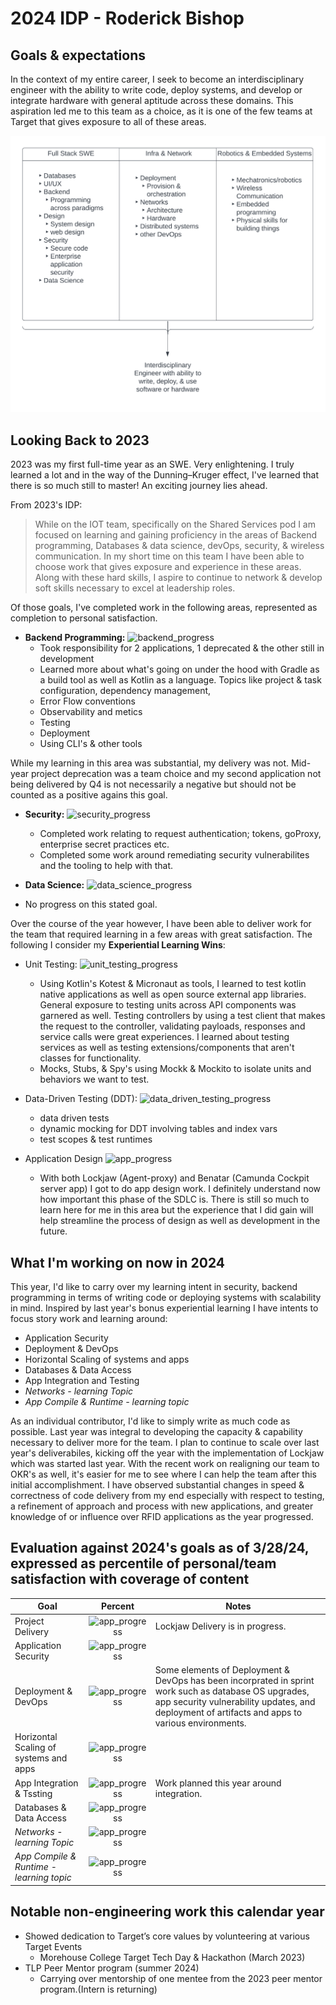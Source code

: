 # 2024 IDP - Roderick Bishop


## Goals & expectations

In the context of my entire career, I seek to become an interdisciplinary engineer with the ability to write code, deploy systems, and develop or integrate hardware with general aptitude across these domains. This aspiration led me to this team as a choice, as it is one of the few teams at Target that gives exposure to all of these areas.

![IDP](https://github.com/roderick-bishop11/roderick-bishop11/blob/main/IndividualDevelopmentPlans/professional/figures/Career_Goals.png)


## Looking Back to 2023

2023 was my first full-time year as an SWE. Very enlightening. I truly learned a lot and in the way of the Dunning–Kruger effect, I've learned that there is so much still to master! An exciting journey lies ahead.

From 2023's IDP:
>While on the IOT team, specifically on the Shared Services pod I am focused on learning and gaining proficiency in the areas of Backend programming, Databases & data science, devOps, security, & wireless communication. In my short time on this team I have been able to choose work that gives exposure and experience in these areas. Along with these hard skills, I aspire to continue to network & develop soft skills necessary to excel at leadership roles.
>

Of those goals, I've completed work in the following areas, represented as completion to personal satisfaction.

- **Backend Programming:**  ![backend_progress](https://geps.dev/progress/60)
  - Took responsibility for 2 applications, 1 deprecated & the other still in development
  - Learned more about what's going on under the hood with Gradle as a build tool as well as Kotlin as a language. Topics like project & task configuration, dependency management,  
  - Error Flow conventions
  - Observability and metics
  - Testing
  - Deployment
  - Using CLI's & other tools

While my learning in this area was substantial, my delivery was not. Mid-year project deprecation was a team choice and my second application not being delivered by Q4 is not necessarily a negative but should not be counted as a positive agains this goal.

- **Security:**  ![security_progress](https://geps.dev/progress/15)
  - Completed work relating to request authentication; tokens, goProxy, enterprise secret practices etc.
  - Completed some work around remediating security vulnerabilites and the tooling to help with that.

- **Data Science:**  ![data_science_progress](https://geps.dev/progress/0)
- No progress on this stated goal.

Over the course of the year however, I have been able to deliver work for the team that required learning in a few areas with great satisfaction. The following I consider my **Experiential Learning Wins**:

- Unit Testing: ![unit_testing_progress](https://geps.dev/progress/75)
  - Using Kotlin's Kotest & Micronaut as tools, I learned to test kotlin native applications as well as open source external app libraries. General exposure to testing units across API components was garnered as well. Testing controllers by using a test client that makes the request to the controller, validating payloads, responses and service calls were great experiences. I learned about testing services as well as testing extensions/components that aren't classes for functionality.
  - Mocks, Stubs, & Spy's using Mockk & Mockito to isolate units and behaviors we want to test.

- Data-Driven Testing (DDT): ![data_driven_testing_progress](https://geps.dev/progress/80)
  - data driven tests
  - dynamic mocking for DDT involving tables and index vars
  - test scopes & test runtimes

- Application Design ![app_progress](https://geps.dev/progress/40)
  - With both Lockjaw (Agent-proxy) and Benatar (Camunda Cockpit server app) I got to do app design work. I definitely understand now how important this phase of the SDLC is. There is still so much to learn here for me in this area but the experience that I did gain will help streamline the process of design as well as development in the future.

## What I'm working on now in 2024

This year, I'd like to carry over my learning intent in security, backend programming in terms of writing code or deploying systems with scalability in mind. Inspired by last year's bonus experiential learning I have intents to focus story work and learning around:

- Application Security
- Deployment & DevOps
- Horizontal Scaling of systems and apps
- Databases & Data Access
- App Integration and Testing
- *Networks - learning Topic*
- *App Compile & Runtime - learning topic*

As an individual contributor, I'd like to simply write as much code as possible. Last year was integral to developing the capacity & capability necessary to deliver more for the team. I plan to continue to scale over last year's deliverabiles, kicking off the year with the implementation of Lockjaw which was started last year. With the recent work on realigning our team to OKR's as well, it's easier for me to see where I can help the team after this initial accomplishment. I have observed substantial changes in speed & correctness of code delivery from my end especially with respect to testing, a refinement of approach and process with new applications, and greater knowledge of or influence over RFID applications as the year progressed.


## Evaluation against 2024's goals as of 3/28/24, expressed as percentile of personal/team satisfaction with coverage of content

| Goal | Percent | Notes |
| ---- | :------: |  ---- |
|Project Delivery | ![app_progress](https://geps.dev/progress/10) | Lockjaw Delivery is in progress. |
| Application Security| ![app_progress](https://geps.dev/progress/0) | |
| Deployment & DevOps | ![app_progress](https://geps.dev/progress/5) | Some elements of Deployment & DevOps has been incorprated in sprint work such as database OS upgrades, app security vulnerability updates, and deployment of artifacts and apps to various environments. |
| Horizontal Scaling of systems and apps | ![app_progress](https://geps.dev/progress/0)| |
| App Integration & Tssting | ![app_progress](https://geps.dev/progress/5)| Work planned this year around integration.|
| Databases & Data Access | ![app_progress](https://geps.dev/progress/0)| |
| *Networks - learning Topic* |![app_progress](https://geps.dev/progress/0) | |
| *App Compile & Runtime - learning topic* |![app_progress](https://geps.dev/progress/0) | |

## Notable non-engineering work this calendar year

- Showed dedication to Target’s core values by volunteering at various Target Events
  - Morehouse College Target Tech Day & Hackathon (March 2023)
- TLP Peer Mentor program (summer 2024)
  - Carrying over mentorship of one mentee from the 2023 peer mentor program.(Intern is returning)
